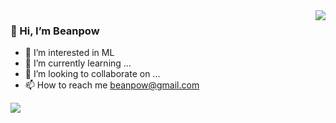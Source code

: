 <img align="right" src="https://github-readme-stats.vercel.app/api?username=beanpow&bg_color=30,e96443,904e95&title_color=fff&text_color=fff&hide_title=true&count_private=true">

### 👋 Hi, I’m Beanpow
- 👀 I’m interested in ML
- 🌱 I’m currently learning ...
- 💞️ I’m looking to collaborate on ...
- 📫 How to reach me beanpow@gmail.com

![](https://komarev.com/ghpvc/?username=your-github-username&style=flat-square)

<!---
beanpow/beanpow is a ✨ special ✨ repository because its `README.md` (this file) appears on your GitHub profile.
You can click the Preview link to take a look at your changes.
--->
